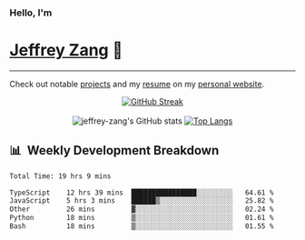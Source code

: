 
### Hello, I'm 
# [Jeffrey Zang](https://www.linkedin.com/in/jeffreyzang/) 🦀

---

Check out notable [projects](https://jeffz.dev/projects) and my [resume](https://jeffz.dev/resume) on my [personal website](https://jeffz.dev/).

<div align = 'center'>

[![GitHub Streak](https://github-readme-streak-stats.herokuapp.com/?user=jeffrey-zang&theme=tokyonight)](https://git.io/streak-stats)
<br></br>
![jeffrey-zang's GitHub stats](https://github-readme-stats.vercel.app/api?username=jeffrey-zang&show_icons=true&theme=tokyonight&hide_rank=true&hide=stars) 
[![Top Langs](https://github-readme-stats.vercel.app/api/top-langs/?username=jeffrey-zang&hide=ShaderLab,HLSL&layout=compact&theme=tokyonight)](https://github.com/anuraghazra/github-readme-stats)

</div>

## 📊 &nbsp;Weekly Development Breakdown
<!--START_SECTION:waka-->

```txt
Total Time: 19 hrs 9 mins

TypeScript    12 hrs 39 mins  ████████████████░░░░░░░░░   64.61 %
JavaScript    5 hrs 3 mins    ██████▒░░░░░░░░░░░░░░░░░░   25.82 %
Other         26 mins         ▓░░░░░░░░░░░░░░░░░░░░░░░░   02.24 %
Python        18 mins         ▒░░░░░░░░░░░░░░░░░░░░░░░░   01.61 %
Bash          18 mins         ▒░░░░░░░░░░░░░░░░░░░░░░░░   01.55 %
```

<!--END_SECTION:waka-->

